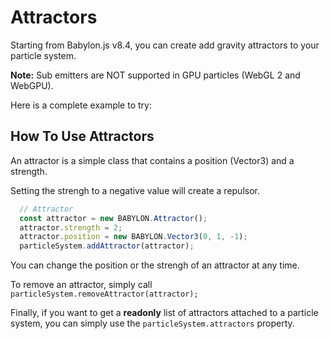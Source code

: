 # Attractors

Starting from Babylon.js v8.4, you can create add gravity attractors to your particle system.

**Note:** Sub emitters are NOT supported in GPU particles (WebGL 2 and WebGPU).

Here is a complete example to try:

<Playground id="#DEZ79M#38" title="Attractors" description="Complete example of attractors."/>

## How To Use Attractors

An attractor is a simple class that contains a position (Vector3) and a strength.

Setting the strengh to a negative value will create a repulsor.

```javascript
  // Attractor
  const attractor = new BABYLON.Attractor();
  attractor.strength = 2;
  attractor.position = new BABYLON.Vector3(0, 1, -1);        
  particleSystem.addAttractor(attractor);
```

You can change the position or the strengh of an attractor at any time.

To remove an attractor, simply call ```particleSystem.removeAttractor(attractor);```

Finally, if you want to get a **readonly** list of attractors attached to a particle system, you can simply use the ```particleSystem.attractors``` property.
